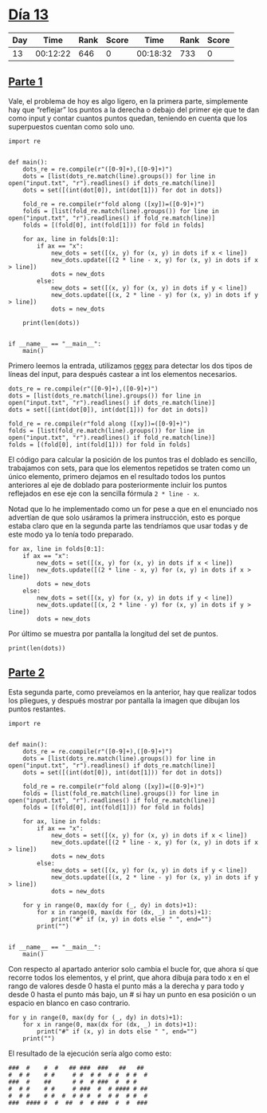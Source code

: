 # [Día 13](./)
| Day | Time     | Rank | Score | Time     | Rank | Score |
|-----|----------|------|-------|----------|------|-------|
| 13  | 00:12:22 | 646  | 0     | 00:18:32 | 733  | 0     |

## [Parte 1](./Sol1.py)
Vale, el problema de hoy es algo ligero, en la primera parte, simplemente hay que “reflejar” los puntos a la derecha o debajo
del primer eje que te dan como input y contar cuantos puntos quedan, teniendo en cuenta que los superpuestos cuentan como solo uno.
```python3
import re


def main():
    dots_re = re.compile(r"([0-9]+),([0-9]+)")
    dots = [list(dots_re.match(line).groups()) for line in open("input.txt", "r").readlines() if dots_re.match(line)]
    dots = set([(int(dot[0]), int(dot[1])) for dot in dots])

    fold_re = re.compile(r"fold along ([xy])=([0-9]+)")
    folds = [list(fold_re.match(line).groups()) for line in open("input.txt", "r").readlines() if fold_re.match(line)]
    folds = [(fold[0], int(fold[1])) for fold in folds]

    for ax, line in folds[0:1]:
        if ax == "x":
            new_dots = set([(x, y) for (x, y) in dots if x < line])
            new_dots.update([(2 * line - x, y) for (x, y) in dots if x > line])
            dots = new_dots
        else:
            new_dots = set([(x, y) for (x, y) in dots if y < line])
            new_dots.update([(x, 2 * line - y) for (x, y) in dots if y > line])
            dots = new_dots

    print(len(dots))


if __name__ == "__main__":
    main()
```

Primero leemos la entrada, utilizamos [regex](https://es.wikipedia.org/wiki/Expresi%C3%B3n_regular) para detectar los dos
tipos de líneas del input, para después castear a int los elementos necesarios.
```python3
dots_re = re.compile(r"([0-9]+),([0-9]+)")
dots = [list(dots_re.match(line).groups()) for line in open("input.txt", "r").readlines() if dots_re.match(line)]
dots = set([(int(dot[0]), int(dot[1])) for dot in dots])

fold_re = re.compile(r"fold along ([xy])=([0-9]+)")
folds = [list(fold_re.match(line).groups()) for line in open("input.txt", "r").readlines() if fold_re.match(line)]
folds = [(fold[0], int(fold[1])) for fold in folds]
```

El código para calcular la posición de los puntos tras el doblado es sencillo, trabajamos con sets, para que los elementos
repetidos se traten como un único elemento, primero dejamos en el resultado todos los puntos anteriores al eje de doblado
para posteriormente incluir los puntos reflejados en ese eje con la sencilla fórmula ```2 * line - x```. 

Notad que lo he implementado como un for pese a que en el enunciado nos advertían de que solo usáramos la primera instrucción, 
esto es porque estaba claro que en la segunda parte las tendríamos que usar todas y de este modo ya lo tenía todo preparado.
```python3
for ax, line in folds[0:1]:
    if ax == "x":
        new_dots = set([(x, y) for (x, y) in dots if x < line])
        new_dots.update([(2 * line - x, y) for (x, y) in dots if x > line])
        dots = new_dots
    else:
        new_dots = set([(x, y) for (x, y) in dots if y < line])
        new_dots.update([(x, 2 * line - y) for (x, y) in dots if y > line])
        dots = new_dots
```

Por último se muestra por pantalla la longitud del set de puntos.
```python3
print(len(dots))
```

## [Parte 2](./Sol2.py)
Esta segunda parte, como preveíamos en la anterior, hay que realizar todos los pliegues, y después mostrar por pantalla la 
imagen que dibujan los puntos restantes.
```python3
import re


def main():
    dots_re = re.compile(r"([0-9]+),([0-9]+)")
    dots = [list(dots_re.match(line).groups()) for line in open("input.txt", "r").readlines() if dots_re.match(line)]
    dots = set([(int(dot[0]), int(dot[1])) for dot in dots])

    fold_re = re.compile(r"fold along ([xy])=([0-9]+)")
    folds = [list(fold_re.match(line).groups()) for line in open("input.txt", "r").readlines() if fold_re.match(line)]
    folds = [(fold[0], int(fold[1])) for fold in folds]

    for ax, line in folds:
        if ax == "x":
            new_dots = set([(x, y) for (x, y) in dots if x < line])
            new_dots.update([(2 * line - x, y) for (x, y) in dots if x > line])
            dots = new_dots
        else:
            new_dots = set([(x, y) for (x, y) in dots if y < line])
            new_dots.update([(x, 2 * line - y) for (x, y) in dots if y > line])
            dots = new_dots

    for y in range(0, max(dy for (_, dy) in dots)+1):
        for x in range(0, max(dx for (dx, _) in dots)+1):
            print("#" if (x, y) in dots else " ", end="")
        print("")


if __name__ == "__main__":
    main()
```

Con respecto al apartado anterior solo cambia el bucle for, que ahora sí que recorre todos los elementos, y el print,
que ahora dibuja para todo x en el rango de valores desde 0 hasta el punto más a la derecha y para todo y desde 0
hasta el punto más bajo, un # si hay un punto en esa posición o un espacio en blanco en caso contrario.
```python3
for y in range(0, max(dy for (_, dy) in dots)+1):
    for x in range(0, max(dx for (dx, _) in dots)+1):
        print("#" if (x, y) in dots else " ", end="")
    print("")
```

El resultado de la ejecución sería algo como esto:
```python3
###  #    #  #   ## ###  ###   ##   ## 
#  # #    # #     # #  # #  # #  # #  #
###  #    ##      # #  # ###  #  # #   
#  # #    # #     # ###  #  # #### # ##
#  # #    # #  #  # # #  #  # #  # #  #
###  #### #  #  ##  #  # ###  #  #  ###
```

